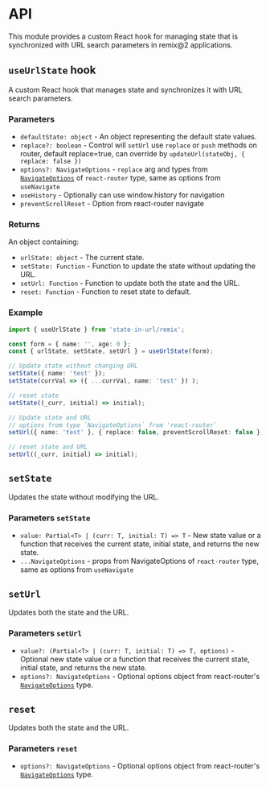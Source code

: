 # API

This module provides a custom React hook for managing state that is synchronized with URL search parameters in remix@2 applications.

## `useUrlState` hook

A custom React hook that manages state and synchronizes it with URL search parameters.

### Parameters

- `defaultState: object` - An object representing the default state values.
- `replace?: boolean` - Control will `setUrl` use `replace` or `push` methods on router, default replace=true, can override by `updateUrl(stateObj, { replace: false })`
- `options?: NavigateOptions` - `replace` arg and types from [`NavigateOptions`](https://api.reactrouter.com/v7/interfaces/react_router.NavigateOptions.html) of `react-router` type, same as options from `useNavigate`
- `useHistory` - Optionally can use window.history for navigation
- `preventScrollReset` - Option from react-router navigate

### Returns

An object containing:

- `urlState: object` - The current state.
- `setState: Function` - Function to update the state without updating the URL.
- `setUrl: Function` - Function to update both the state and the URL.
- `reset: Function` - Function to reset state to default.

### Example

```typescript
import { useUrlState } from 'state-in-url/remix';

const form = { name: '', age: 0 };
const { urlState, setState, setUrl } = useUrlState(form);

// Update state without changing URL
setState({ name: 'test' });
setState(currVal => ({ ...currVal, name: 'test' }) );

// reset state
setState((_curr, initial) => initial);

// Update state and URL
// options from type `NavigateOptions` from 'react-router`
setUrl({ name: 'test' }, { replace: false, preventScrollReset: false });

// reset state and URL
setUrl((_curr, initial) => initial);
```

## `setState`

Updates the state without modifying the URL.

### Parameters `setState`

- `value: Partial<T> | (curr: T, initial: T) => T` - New state value or a function that receives the current state, initial state, and returns the new state.
- `...NavigateOptions` - props from NavigateOptions of `react-router` type, same as options from `useNavigate`

## `setUrl`

Updates both the state and the URL.

### Parameters `setUrl`

- `value?: (Partial<T> | (curr: T, initial: T) => T, options)` - Optional new state value or a function that receives the current state, initial state, and returns the new state.
- `options?: NavigateOptions` - Optional options object from react-router's [`NavigateOptions`](https://api.reactrouter.com/v7/interfaces/react_router.NavigateOptions.html) type.

## `reset`

Updates both the state and the URL.

### Parameters `reset`

- `options?: NavigateOptions` - Optional options object from react-router's [`NavigateOptions`](https://api.reactrouter.com/v7/interfaces/react_router.NavigateOptions.html) type.
